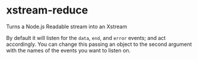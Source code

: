 # xstream-reduce

Turns a Node.js Readable stream into an Xstream

By default it will listen for the `data`, `end`, and `error` events; and act accordingly.
You can change this passing an object to the second argument with the names of the events you want to listen on.
